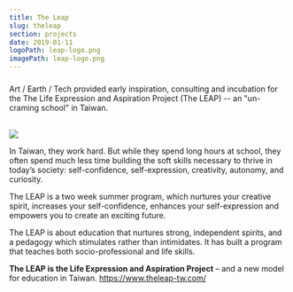 ```yaml
---
title: The Leap
slug: theleap
section: projects
date: 2019-01-11
logoPath: leap-logo.png
imagePath: leap-logo.png
---
```

#####

Art / Earth / Tech provided early inspiration, consulting and incubation for the The Life Expression and Aspiration Project (The LEAP) -- an "un-craming school" in Taiwan.

</br>
<img src="/images/leap-logo.png">

In Taiwan, they work hard. But while they spend long hours at school, they often spend much less time building the soft skills necessary to thrive in today’s society: self-confidence, self-expression, creativity, autonomy, and curiosity.

The LEAP is a two week summer program, which nurtures your creative spirit, increases your self-confidence, enhances your self-expression and empowers you to create an exciting future.

The LEAP is about education that nurtures strong, independent spirits, and a pedagogy which stimulates rather than intimidates. It has built a program that teaches both socio-professional and life skills.

**The LEAP is the Life Expression and Aspiration Project** – and a new model for education in Taiwan.
https://www.theleap-tw.com/
